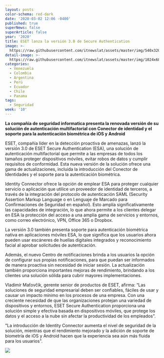 ```yaml
---
layout: posts
color-schema: red-dark
date: '2020-03-02 12:06 -0400'
published: true
superNews: false
superArticle: false
year: '2020'
title: ESET lanza la versión 3.0 de Secure Authentication
image: >-
  https://raw.githubusercontent.com/itnewslat/assets/master/img/540x320/Secure-Authentication-p.jpg
detail-image: >-
  https://raw.githubusercontent.com/itnewslat/assets/master/img/1024x680/Secure-Authentication-g.jpg
categories:
  - Venezuela
  - Colombia
  - Argentina
  - Perú
  - Ecuador
  - Chile
  - Panama
tags:
  - Seguridad
week: '10'
---
```

**La compañía de seguridad informatica presenta la renovada versión de su solución de autenticación multifactorial con Conector de identidad y el soporte para la autenticación biométrica de iOS y Android**

ESET, compañía líder en la detección proactiva de amenazas, lanzó la versión 3.0 de ESET Secure Authentication (ESA), una solución de autenticación multifactorial que permite a las empresas de todos los tamaños proteger dispositivos móviles, evitar robos de datos y cumplir requisitos de conformidad. Esta nueva versión de la solución ofrece una gama de actualizaciones, incluida la introducción del Conector de Identidades y el soporte para la autenticación biométrica.

Identity Connector ofrece la opción de emplear ESA para proteger cualquier servicio o aplicación que utilice un proveedor de identidad de terceros, a través de la integración del protocolo de autenticación SAML (Security Assertion Markup Language o en Lenguaje de Marcado para Confirmaciones de Seguridad en español). Esto amplía significativamente las capacidades de integración, lo que ahora permite a los clientes delegar en ESA la protección del acceso a una amplia gama de servicios y entornos, como correo electrónico, VPN, Office 365 o Dropbox.

La versión 3.0 también presenta soporte para autenticación biométrica nativa en aplicaciones móviles ESA, lo que significa que los usuarios ahora pueden usar escáneres de huellas digitales integrados y reconocimiento facial al aprobar solicitudes de autenticación.

Además, el nuevo Centro de notificaciones brinda a los usuarios la opción de configurar sus propias notificaciones, para que puedan ser informados de manera proactiva sin necesidad de iniciar sesión. La actualización también proporciona importantes mejoras de rendimiento, brindando a los clientes una solución sólida para cubrir mayores implementaciones.

Vladimír Maťovčík, gerente senior de productos de ESET, afirma: “Las soluciones de seguridad empresarial deben ser confiables, fáciles de usar y causar un impacto mínimo en los procesos de una empresa. Con una creciente necesidad de que las organizaciones protejan una variedad de dispositivos y entornos, ESET Secure Authentication proporciona una solución simple y efectiva basada en dispositivos móviles, que protege los datos y el acceso a la nube sin afectar la productividad de los empleados".

"La introducción de Identity Connector aumenta el nivel de seguridad de la solución, mientras que el rendimiento mejorado y la adición de soporte de biometría de iOS y Android hacen que la experiencia sea aún más fluida para los usuarios".

<img src="https://tracker.metricool.com/c3po.jpg?hash=56f88a41e39ab42c063cc51676587a04"/>